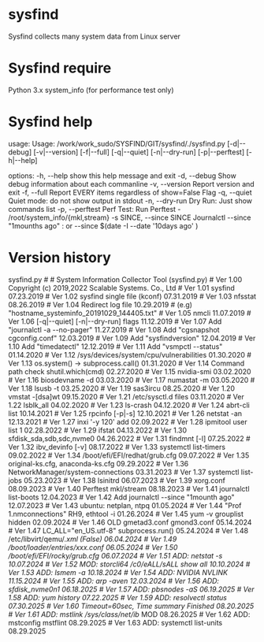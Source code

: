 # sysfind
Sysfind collects many system data from Linux server

# Sysfind require
Python 3.x
system_info (for performance test only)

# Sysfind help
usage: 
  Usage: /work/work_sudo/SYSFIND/GIT/sysfind/./sysfind.py [-d|--debug] [-v|--version] [-f|--full] [-q|--quiet] [-n|--dry-run] [-p|--perftest] [-h|--help]

options:
  -h, --help            show this help message and exit
  -d, --debug           Show debug information about each commanline
  -v, --version         Report version and exit
  -f, --full            Report EVERY items regardless of show=False Flag
  -q, --quiet           Quiet mode: do not show output in stdout
  -n, --dry-run         Dry Run: Just show commands list
  -p, --perftest        Perf Test: Run Perftest - /root/system_info/{mkl,stream}
  -s SINCE, --since SINCE
                        Journalctl --since "1mounths ago" : or --since $(date -I --date '10days
                        ago' )

# Version history
sysfind.py
    #
    #    System Information Collector Tool (sysfind.py)
    #    Ver 1.00  Copyright (c) 2019,2022 Scalable Systems. Co., Ltd
    #    Ver 1.01  sysfind                                 07.23.2019
    #    Ver 1.02  sysfind single file (kconf)             07.31.2019
    #    Ver 1.03  nfsstat                                 08.26.2019
    #    Ver 1.04  Redirect log file                       10.29.2019
    #              (e.g) "hostname_systeminfo_20191029_144405.txt"
    #    Ver 1.05  nmcli                                   11.07.2019
    #    Ver 1.06  [-q|--quiet] [-n|--dry-run] flags       11.12.2019
    #    Ver 1.07  Add "journalctl  -a  --no-pager"        11.27.2019
    #    Ver 1.08  Add "cgsnapshot cgconfig.conf"          12.03.2019
    #    Ver 1.09  Add "sysfindversion"                    12.04.2019
    #    Ver 1.10  Add "timedatectl"                       12.12.2019
    #    Ver 1.11  Add "vsmpctl --status"                  01.14.2020
    #    Ver 1.12  /sys/devices/system/cpu/vulnerabilities 01.30.2020
    #    Ver 1.13  os.system() -> subprocess.call()        01.31.2020
    #    Ver 1.14  Command path check shutil.which(cmd)    02.27.2020
    #    Ver 1.15  nvidia-smi                              03.02.2020
    #    Ver 1.16  biosdevname -d                          03.03.2020
    #    Ver 1.17  numastat -m                             03.05.2020
    #    Ver 1.18  lsusb -t                                03.25.2020
    #    Ver 1.19  sas3ircu                                08.25.2020
    #    Ver 1.20  vmstat -[dsa]wt                         09.15.2020
    #    Ver 1.21  /etc/sysctl.d files                     03.11.2020
    #    Ver 1.22  lsblk_all                               04.02.2020
    #    Ver 1.23  ls-crash                                04.12.2020
    #    Ver 1.24  abrt-cli list                           10.14.2021
    #    Ver 1.25  rpcinfo [-p|-s]                         12.10.2021
    #    Ver 1.26  netstat -an                             12.13.2021
    #    Ver 1.27  inxi '-y 120' add                       02.09.2022
    #    Ver 1.28  ipmitool user  list 1                   02.28.2022
    #    Ver 1.29  ifstat                                  04.13.2022
    #    Ver 1.30  sfdisk_sda,sdb,sdc,nvme0                04.26.2022
    #    Ver 1.31  findmnt [-l]                            07.25.2022
    #    Ver 1.32  ibv_devinfo [-v]                        08.17.2022
    #    Ver 1.33  systemctl list-timers                   09.02.2022
    #    Ver 1.34  /boot/efi/EFI/redhat/grub.cfg           09.07.2022
    #    Ver 1.35  original-ks.cfg, anaconda-ks.cfg        09.29.2022
    #    Ver 1.36  NetworkManager/system-connections       03.31.2023
    #    Ver 1.37  systemctl list-jobs                     05.23.2023
    #    Ver 1.38  lsinitrd                                06.07.2023
    #    Ver 1.39  xorg.conf                               08.09.2023
    #    Ver 1.40  Perftest mkl/stream                     08.18.2023
    #    Ver 1.41  journalctl list-boots                   12.04.2023
    #    Ver 1.42  Add journalctl --since "1mounth ago"    12.07.2023
    #    Ver 1.43  ubuntu: netplan, ntpq                   01.05.2024
    #    Ver 1.44  "Prof 1.nmconnections" RH9, ethtool -i  01.26.2024
    #    Ver 1.45  yum -v grouplist hidden                 02.09.2024
    #    Ver 1.46  OLD gmetad3.conf gmond3.conf            05.14.2024
    #    Ver 1.47  LC_ALL="en_US.utf-8" subprocess.run()   05.24.2024
    #    Ver 1.48  /etc/libvirt/qemu/*.xml (False)         06.04.2024
    #    Ver 1.49  /boot/loader/entries/xxx.conf           06.05.2024
    #    Ver 1.50  /boot/efi/EFI/rocky/grub.cfg            06.07.2024
    #    Ver 1.51  ADD: netstat -s                         10.07.2024
    #    Ver 1.52  MOD: storcli64 /c0/eALL/sALL show all   10.10.2024
    #    Ver 1.53  ADD: lsmem -a                           10.18.2024
    #    Ver 1.54  ADD: NVIDIA NVLINK                      11.15.2024
    #    Ver 1.55  ADD: arp -aven                          12.03.2024
    #    Ver 1.56  ADD: sfdisk_nvme0n1                     06.18.2025
    #    Ver 1.57  ADD: pbsnodes -aS                       06.19.2025
    #    Ver 1.58  ADD: yum history                        07.22.2025
    #    Ver 1.59  ADD: resolvectl status                  07.30.2025
    #    Ver 1.60  Timeout=60sec, Time summary Finished    08.20.2025
    #    Ver 1.61  ADD: mstlink /sys/class/net/ib* MOD     08.26.2025
    #    Ver 1.62  ADD: mstconfig mstflint                 08.29.2025
    #    Ver 1.63  ADD: systemctl list-units               08.29.2025

